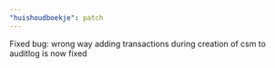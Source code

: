 ```yaml
---
"huishoudboekje": patch
---
```


Fixed bug: wrong way adding transactions during creation of csm to auditlog is now fixed
